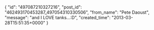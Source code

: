  {
   "id": "497087210327216",
   "post_id": "462493170453287_497054310330506",
   "from_name": "Pete Daoust",
   "message": "and I LOVE tanks...:D",
   "created_time": "2013-03-28T15:51:35+0000"
 }
